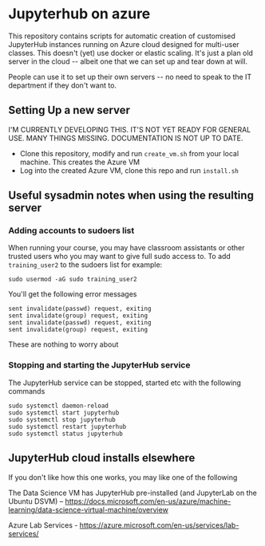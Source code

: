 # Jupyterhub on azure

This repository contains scripts for automatic creation of customised JupyterHub instances running on Azure cloud designed for multi-user classes.  This doesn't (yet) use docker or elastic scaling. It's just a plan old server in the cloud -- albeit one that we can set up and tear down at will. 

People can use it to set up their own servers -- no need to speak to the IT department if they don't want to.

## Setting Up a new server

I'M CURRENTLY DEVELOPING THIS. IT'S NOT YET READY FOR GENERAL USE. MANY THINGS MISSING. DOCUMENTATION IS NOT UP TO DATE.

* Clone this repository, modify and run `create_vm.sh` from your local machine.  This creates the Azure VM
* Log into the created Azure VM, clone this repo and run `install.sh`

## Useful sysadmin notes when using the resulting server

### Adding accounts to sudoers list

When running your course, you may have classroom assistants or other trusted users who you may want to give full sudo access to.
To add `training_user2` to the sudoers list for example:

```
sudo usermod -aG sudo training_user2
```

You'll get the following error messages
```
sent invalidate(passwd) request, exiting
sent invalidate(group) request, exiting
sent invalidate(passwd) request, exiting
sent invalidate(group) request, exiting
```

These are nothing to worry about

### Stopping and starting the JupyterHub service

The JupyterHub service can be stopped, started etc with the following commands

```
sudo systemctl daemon-reload
sudo systemctl start jupyterhub
sudo systemctl stop jupyterhub
sudo systemctl restart jupyterhub
sudo systemctl status jupyterhub
```

## JupyterHub cloud installs elsewhere

If you don't like how this one works, you may like one of the following

The Data Science VM has JupyterHub pre-installed (and JupyterLab on the Ubuntu DSVM) – https://docs.microsoft.com/en-us/azure/machine-learning/data-science-virtual-machine/overview 

Azure Lab Services - https://azure.microsoft.com/en-us/services/lab-services/ 
